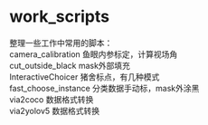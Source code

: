 # work_scripts
整理一些工作中常用的脚本：  
camera_calibration 鱼眼内参标定，计算视场角  
cut_outside_black mask外部填充  
InteractiveChoicer 猪舍标点，有几种模式  
fast_choose_instance 分类数据手动标，mask外涂黑  
via2coco 数据格式转换  
via2yolov5 数据格式转换  
